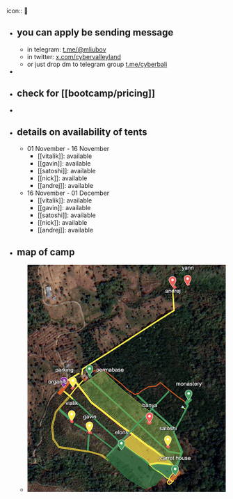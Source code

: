 icon:: 🥕

- ## you can apply be sending message
	- in telegram: [t.me/@mliubov](https://t.me/@mliubov)
	- in twitter:  [x.com/cybervalleyland](https://x.com/cybervalleyland)
	- or just drop dm to telegram group [t.me/cyberbali](https://t.me/cyberbali)
-
- ## check for [[bootcamp/pricing]]
-
- ## details on availability of tents
	- 01 November - 16 November
		- [[vitalik]]: available
		- [[gavin]]: available
		- [[satoshi]]: available
		- [[nick]]: available
		- [[andrej]]: available
	- 16 November - 01 December
		- [[vitalik]]: available
		- [[gavin]]: available
		- [[satoshi]]: available
		- [[nick]]: available
		- [[andrej]]: available
- ## map of camp
	- ![image.png](../assets/image_1725853719659_0.png)